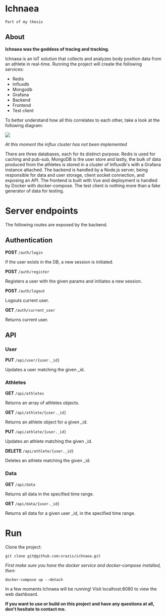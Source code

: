 # Ichnaea

`Part of my thesis`

## About

**Ichnaea was the goddess of tracing and tracking.**

Ichnaea is an IoT solution that collects and analyzes body position data from an athlete in real-time. Running the
project will create the following services:

- Redis
- Influxdb
- Mongodb
- Grafana
- Backend
- Frontend
- Test client

To better understand how all this correlates to each other, take a look at the following diagram:

![](https://i.ibb.co/LZMzkg9/thesis.png)

_At this moment the influx cluster has not been implemented_

There are three databases, each for its distinct purpose. Redis is used for caching and pub-sub, MongoDB is the user
store and lastly, the bulk of data produced from the athletes is stored in a cluster of Influxdb's with a Grafana
instance attached. The backend is handled by a Node.js server, being responsible for data and user storage, client
socket connection, and exposing an API. The frontend is built with Vue and deployment is handled by Docker with
docker-compose. The test client is nothing more than a fake generator of data for testing.

# Server endpoints

The following routes are exposed by the backend.

## Authentication

**POST** `/auth/login`

If the user exists in the DB, a new session is initiated.

**POST** `/auth/register`

Registers a user with the given params and initiates a new session.

**POST** `/auth/logout`

Logouts current user.

**GET** `/auth/current_user`

Returns current user.

## API

### User

**PUT** `/api/user/{user._id}`

Updates a user matching the given _id.

### Athletes

**GET** `/api/athletes`

Returns an array of athletes objects.

**GET** `/api/athlete/{user._id}`

Returns an athlete object for a given _id.

**PUT** `/api/athlete/{user._id}`

Updates an athlete matching the given _id.

**DELETE** `/api/athlete/{user._id}`

Deletes an athlete matching the given _id.

### Data

**GET** `/api/data`

Returns all data in the specified time range.

**GET** `/api/data/{user._id}`

Returns all data for a given user _id, in the specified time range.

# Run

Clone the project:

    git clone git@github.com:xrazis/ichnaea.git

_First make sure you have the docker service and docker-compose installed, then:_

    docker-compose up --detach

In a few moments Ichnaea will be running! Visit localhost:8080 to view the web dashboard.

**If you want to use or build on this project and have any questions at all, don't hesitate to contact me.** 